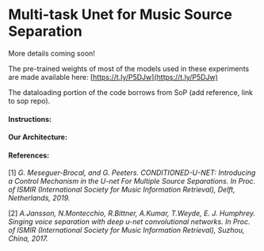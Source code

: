 #  Multi-task Unet for Music Source Separation

More details coming soon!

The pre-trained weights of most of the models used in these experiments are made available here: [https://t.ly/P5DJw](https://t.ly/P5DJw)

The dataloading portion of the code borrows from SoP (add reference, link to sop repo).

#### Instructions:

#### Our Architecture:

#### References:

[1] *G. Meseguer-Brocal, and G. Peeters. CONDITIONED-U-NET: Introducing a Control Mechanism in the U-net For Multiple Source Separations. In Proc. of ISMIR (International Society for Music Information Retrieval), Delft, Netherlands, 2019.*

[2] *A.Jansson, N.Montecchio, R.Bittner, A.Kumar, T.Weyde, E. J. Humphrey. Singing voice separation with deep u-net convolutional networks. In Proc. of ISMIR (International Society for Music Information Retrieval), Suzhou, China, 2017.*

